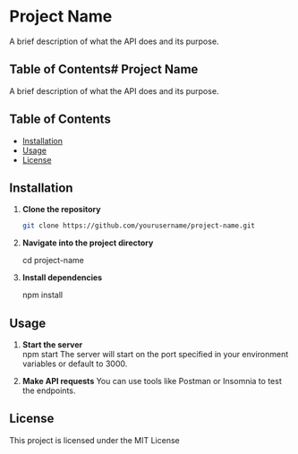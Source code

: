 # Project Name

A brief description of what the API does and its purpose.

## Table of Contents# Project Name

A brief description of what the API does and its purpose.

## Table of Contents

- [Installation](#installation)
- [Usage](#usage)
- [License](#license)

## Installation

1. **Clone the repository**  
   ```bash
   git clone https://github.com/yourusername/project-name.git

2. **Navigate into the project directory**

   cd project-name

4. **Install dependencies**

   npm install

## Usage
1. **Start the server**  
  npm start
  The server will start on the port specified in your environment variables or default to 3000.

2. **Make API requests**
You can use tools like Postman or Insomnia to test the endpoints.

## License
This project is licensed under the MIT License
